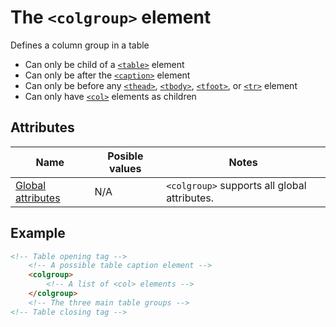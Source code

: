 # The `<colgroup>` element
Defines a column group in a table

- Can only be child of a [`<table>`](table.md) element
- Can only be after the [`<caption>`](caption.md) element
- Can only be before any [`<thead>`](thead.md), [`<tbody>`](tbody.md), [`<tfoot>`](tfoot.md), or [`<tr>`](tr.md) element
- Can only have [`<col>`](col.md) elements as children

## Attributes
| Name | Posible values | Notes |
|-|-|-|
| [Global attributes](../first-steps/global-attributes.md) | N/A | `<colgroup>` supports all global attributes. |

## Example
```html
<!-- Table opening tag -->
    <!-- A possible table caption element -->
    <colgroup>
        <!-- A list of <col> elements -->
    </colgroup>
    <!-- The three main table groups -->
<!-- Table closing tag -->
```